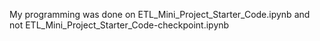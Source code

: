 My programming was done on ETL_Mini_Project_Starter_Code.ipynb and not ETL_Mini_Project_Starter_Code-checkpoint.ipynb
